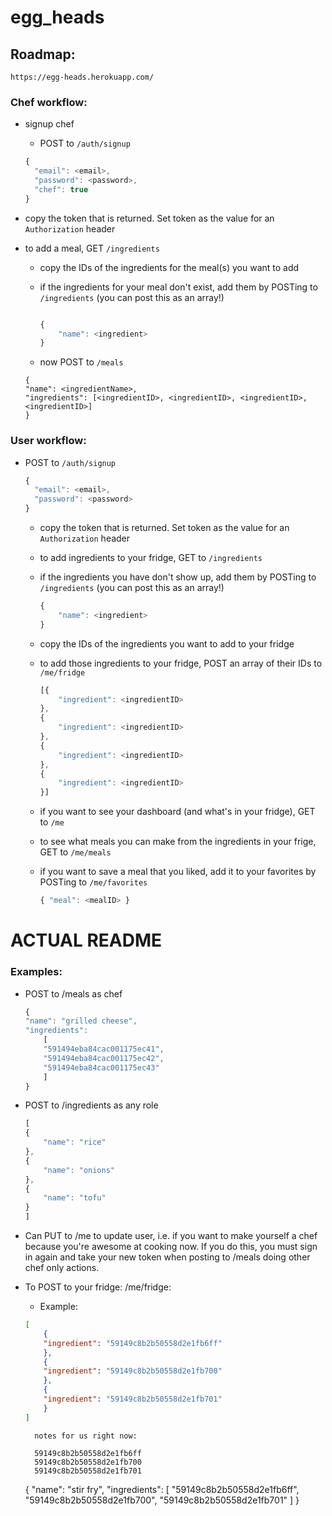 # egg_heads
## Roadmap: 

```https://egg-heads.herokuapp.com/```

### Chef workflow:

- signup chef

    - POST to ```/auth/signup```

    ```js
    { 
      "email": <email>,
      "password": <password>,
      "chef": true 
    }
    ```

- copy the token that is returned. Set token as the value for an ```Authorization``` header

- to add a meal, GET ```/ingredients``` 

    - copy the IDs of the ingredients for the meal(s) you want to add

    - if the ingredients for your meal don't exist, add them by POSTing to ```/ingredients``` (you can post this as an array!)

        ```js

        {
            "name": <ingredient>
        }
        ```

    - now POST to ```/meals```
    
    ```
    { 
    "name": <ingredientName>,
    "ingredients": [<ingredientID>, <ingredientID>, <ingredientID>, <ingredientID>]
    }
    ```

### User workflow:

- POST to ```/auth/signup```

    ```js
    { 
      "email": <email>,
      "password": <password>
    }
    ```

    - copy the token that is returned. Set token as the value for an ```Authorization``` header

    - to add ingredients to your fridge, GET to ```/ingredients``` 

    - if the ingredients you have don't show up, add them by POSTing to ```/ingredients``` (you can post this as an array!)

        ```js
        {
            "name": <ingredient>
        }
        ```

    - copy the IDs of the ingredients you want to add to your fridge 

    - to add those ingredients to your fridge, POST an array of their IDs to ```/me/fridge```

        ```js
        [{
            "ingredient": <ingredientID>
        },
        {
            "ingredient": <ingredientID>
        },
        {
            "ingredient": <ingredientID>
        },
        {
            "ingredient": <ingredientID>
        }]
        ```

    - if you want to see your dashboard (and what's in your fridge), GET to ```/me```

    - to see what meals you can make from the ingredients in your frige, GET to ```/me/meals```

    - if you want to save a meal that you liked, add it to your favorites by POSTing to ```/me/favorites```

        ```js
        { "meal": <mealID> }
        ```
        
# ACTUAL README

### Examples:
- POST to /meals as chef
    ```js
    {
    "name": "grilled cheese",
    "ingredients": 
        [
        "591494eba84cac001175ec41",
        "591494eba84cac001175ec42",
        "591494eba84cac001175ec43"
        ]
    }
    ```
* POST to /ingredients as any role
    ```js
    [
    {
        "name": "rice"
    },
    {
        "name": "onions"
    },
    {
        "name": "tofu"
    }
    ]
    ```

* Can PUT to /me to update user, i.e. if you want to make yourself a chef because you're awesome at cooking now.
If you do this, you must sign in again and take your new token when posting to /meals doing other chef only actions.

* To POST to your fridge: /me/fridge: 
    * Example: 
    ```json
    [
        {
        "ingredient": "59149c8b2b50558d2e1fb6ff"
        },
        {
        "ingredient": "59149c8b2b50558d2e1fb700"
        },
        {
        "ingredient": "59149c8b2b50558d2e1fb701"
        }
    ]
    ```



        notes for us right now:

        59149c8b2b50558d2e1fb6ff
        59149c8b2b50558d2e1fb700
        59149c8b2b50558d2e1fb701
    
    {
        "name": "stir fry",
        "ingredients": 
            [
            "59149c8b2b50558d2e1fb6ff",
    		"59149c8b2b50558d2e1fb700",
        	"59149c8b2b50558d2e1fb701"
            ]
        }
